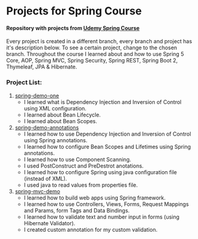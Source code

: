 # Projects for Spring Course

#### Repository with projects from [Udemy Spring Course](https://www.udemy.com/spring-hibernate-tutorial/)

Every project is created in a different branch, every branch and project has it's description below. To see a certain project, change to the chosen branch. Throughout the course I learned about and how to use Spring 5 Core, AOP, Spring MVC, Spring Security, Spring REST, Spring Boot 2, Thymeleaf, JPA & Hibernate.

### Project List:
1. [spring-demo-one](https://github.com/mateuszkochanek/Spring-Udemy-Projects/tree/spring-demo-one)
    - I learned what is Dependency Injection and Inversion of Control using XML configuration.
    - I learned about Bean Lifecycle.
    - I learned about Bean Scopes.
2. [spring-demo-annotations](https://github.com/mateuszkochanek/Spring-Udemy-Projects/tree/spring-demo-annotations)
    - I learned how to use Dependency Injection and Inversion of Control using Spring annotations.
    - I learned how to configure Bean Scopes and Lifetimes using Spring annotations.
    - I learned how to use Component Scanning.
    - I used PostConstruct and PreDestrot anotations.
    - I learned how to configure Spring using java configuration file (instead of XML).
    - I used java to read values from properties file.
3. [spring-mvc-demo](https://github.com/mateuszkochanek/Spring-Udemy-Projects/tree/spring-mvc-demo)
    - I learned how to build web apps using Spring framework.
    - I learned how to use Controllers, Views, Forms, Request Mappings and Params, form Tags and Data Bindings.
    - I learned how to validate text and number input in forms (using Hibernate Validator).
    - I created custom annotation for my custom validation.